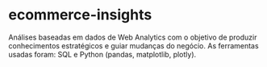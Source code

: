 # ecommerce-insights
Análises baseadas em dados de Web Analytics com o objetivo de produzir conhecimentos estratégicos e guiar mudanças do negócio. As ferramentas usadas foram: SQL e Python (pandas, matplotlib, plotly).
